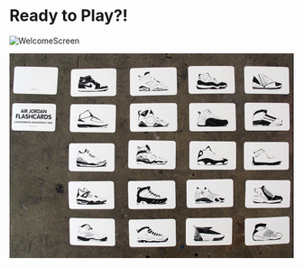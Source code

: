   # Ready to Play?!

![WelcomeScreen](https://github.com/user-attachments/assets/cd0e95b7-eb03-4529-b7f5-e342279b6c9e)
<p align="center">
<img src="https://github.com/ksu-is/Quatez-Sneaker-Repository-Project-/blob/main/Image%204-5-25%20at%2010.36%20AM.JPG" width=750>
</p>






